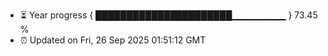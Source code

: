 - ⏳ Year progress { ██████████████████████▁▁▁▁▁▁▁▁ } 73.45 %
- ⏰ Updated on Fri, 26 Sep 2025 01:51:12 GMT

